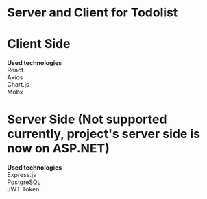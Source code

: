 # Server and Client for Todolist

# Client Side
**Used technologies**\
React\
Axios\
Chart.js\
Mobx


# Server Side (Not supported currently, project's server side is now on ASP.NET)
**Used technologies**\
Express.js\
PostgreSQL\
JWT Token
